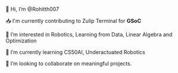 👋 Hi, I’m @Rohitth007

📥 I'm currently contributing to Zulip Terminal for **GSoC**

📌 I’m interested in Robotics, Learning from Data, Linear Algebra and Optimization

📝 I’m currently learning CS50AI, Underactuated Robotics

💫 I’m looking to collaborate on meaningful projects.

